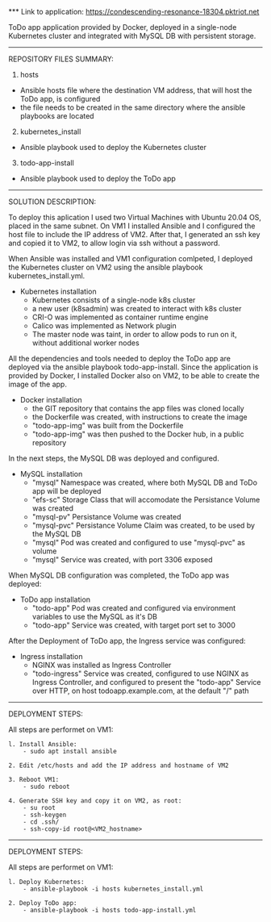 
*** Link to application: https://condescending-resonance-18304.pktriot.net

ToDo app application provided by Docker, deployed in a single-node Kubernetes cluster and integrated with MySQL DB with persistent storage.
_____________________________________________________________________________________________________________________________________________________________________________________________________________________________________________________________________

REPOSITORY FILES SUMMARY:
1. hosts
  - Ansible hosts file where the destination VM address, that will host the ToDo app, is configured
  - the file needs to be created in the same directory where the ansible playbooks are located
2. kubernetes_install
  - Ansible playbook used to deploy the Kubernetes cluster
3. todo-app-install
  - Ansible playbook used to deploy the ToDo app 
_____________________________________________________________________________________________________________________________________________________________________________________________________________________________________________________________________

SOLUTION DESCRIPTION:

To deploy this aplication I used two Virtual Machines with Ubuntu 20.04 OS, placed in the same subnet. On VM1 I installed Ansible and I configured the host file to include the IP address of VM2. After that, I generated an ssh key and copied it to VM2, to allow login via ssh without a password.

When Ansible was installed and VM1 configuration comlpeted, I deployed the Kubernetes cluster on VM2 using the ansible playbook kubernetes_install.yml.
- Kubernetes installation
   - Kubernetes consists of a single-node k8s cluster
   - a new user (k8sadmin) was created to interact with k8s cluster
   - CRI-O was implemented as container runtime engine
   - Calico was implemented as Network plugin
   - The master node was taint, in order to allow pods to run on it, without additional worker nodes

All the dependencies and tools needed to deploy the ToDo app are deployed via the ansible playbook todo-app-install. Since the application is provided by Docker, I installed Docker also on VM2, to be able to create the image of the app.
- Docker installation
    - the GIT repository that contains the app files was cloned locally
    - the Dockerfile was created, with instructions to create the image
    - "todo-app-img" was built from the Dockerfile
    - "todo-app-img" was then pushed to the Docker hub, in a public repository

In the next steps, the MySQL DB was deployed and configured.
- MySQL installation
    - "mysql" Namespace was created, where both MySQL DB and ToDo app will be deployed
    - "efs-sc" Storage Class that will accomodate the Persistance Volume was created
    - "mysql-pv" Persistance Volume was created
    - "mysql-pvc" Persistance Volume Claim was created, to be used by the MySQL DB
    - "mysql" Pod was created and configured to use "mysql-pvc" as volume
    - "mysql" Service was created, with port 3306 exposed

When MySQL DB configuration was completed, the ToDo app was deployed:
- ToDo app installation
    - "todo-app" Pod was created and configured via environment variables to use the MySQL as it's DB
    - "todo-app" Service was created, with target port set to 3000

After the Deployment of ToDo app, the Ingress service was configured:
- Ingress installation
    - NGINX was installed as Ingress Controller
    - "todo-ingress" Service was created, configured to use NGINX as Ingress Controller, and configured to present the "todo-app" Service over HTTP, on host todoapp.example.com, at the default "/" path
_____________________________________________________________________________________________________________________________________________________________________________________________________________________________________________________________________

DEPLOYMENT STEPS:

All steps are performet on VM1:

    l. Install Ansible:
        - sudo apt install ansible

    2. Edit /etc/hosts and add the IP address and hostname of VM2
    
    3. Reboot VM1:
        - sudo reboot
     
    4. Generate SSH key and copy it on VM2, as root:
        - su root
        - ssh-keygen
        - cd .ssh/
        - ssh-copy-id root@<VM2_hostname>
_____________________________________________________________________________________________________________________________________________________________________________________________________________________________________________________________________

DEPLOYMENT STEPS:

All steps are performet on VM1:

    l. Deploy Kubernetes:
        - ansible-playbook -i hosts kubernetes_install.yml

    2. Deploy ToDo app:
        - ansible-playbook -i hosts todo-app-install.yml
	
